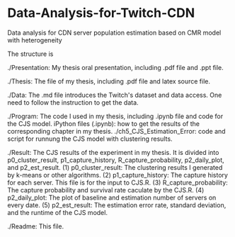 # Data-Analysis-for-Twitch-CDN
Data analysis for CDN server population estimation based on CMR model with heterogeneity

The structure is

./Presentation: My thesis oral presentation, including .pdf file and .ppt file.

./Thesis: The file of my thesis, including .pdf file and latex source file.

./Data: The .md file introduces the Twitch's dataset and data access. One need to follow the instruction to get the data.

./Program: The code I used in my thesis, including .ipynb file and code for the CJS model.
  iPython files (.ipynb): how to get the results of the corresponding chapter in my thesis.
  ./ch5_CJS_Estimation_Error: code and script for runnung the CJS model with clustering results.

./Result: The CJS results of the experiment in my thesis. 
It is divided into p0_cluster_result, p1_capture_history, R_capture_probability, p2_daily_plot, and p2_est_result.
(1) p0_cluster_result: The clustering results I generated by k-means or other algorithms.
(2) p1_capture_history: The capture history for each server. This file is for the input to CJS.R.
(3) R_capture_probability: The capture probability and survival rate caculate by the CJS.R.
(4) p2_daily_plot: The plot of baseline and estimation number of servers on every date.
(5) p2_est_result: The estimation error rate, standard deviation, and the runtime of the CJS model.

./Readme: This file.
